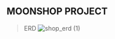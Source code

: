 ## **MOONSHOP PROJECT**

> ERD
![shop_erd (1)](https://github.com/tmdwn725/moon_shop_user/assets/60638602/fcaf7150-15ce-477f-8718-157fc4b78583)

